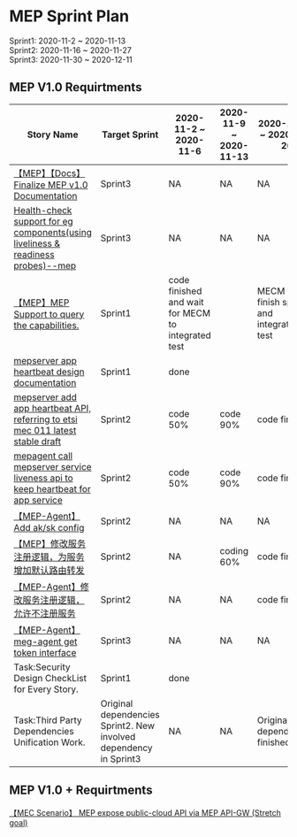 # MEP Sprint Plan
Sprint1: 2020-11-2 ~ 2020-11-13  
Sprint2: 2020-11-16 ~ 2020-11-27  
Sprint3: 2020-11-30 ~ 2020-12-11
## MEP V1.0 Requirtments
| Story Name | Target Sprint | 2020-11-2 ~ 2020-11-6 | 2020-11-9 ~ 2020-11-13 | 2020-11-16 ~ 2020-11-20 | 2020-11-23 ~ 2020-11-27 | 2020-11-30 ~ 2020-12-4 | 2020-12-7 ~ 2020-12-11 |
|-----------|-------------|----------|-----------|-------------|----------|----------|----------|
| [【MEP】【Docs】Finalize MEP v1.0 Documentation](https://gitee.com/OSDT/dashboard?issue_id=I23V9G) | Sprint3   |   NA   |  NA |  NA  |    |    |
| [Health-check support for eg components(using liveliness & readiness probes)--mep](https://gitee.com/OSDT/dashboard?issue_id=I23CZD) | Sprint3   |   NA  |  NA |  NA  |    |    |
| [【MEP】MEP Support to query the capabilities.](https://gitee.com/OSDT/dashboard?issue_id=I1W7UU) |  Sprint1   |   code finished and wait for MECM to integrated test  |   |  MECM will finish sprint3 and integrated test |    |    |
| [mepserver app heartbeat design documentation](https://gitee.com/OSDT/dashboard?issue_id=I1QT6P) | Sprint1    |  done  |   |    |    |    |
| [mepserver add app heartbeat API, referring to etsi mec 011 latest stable draft](https://gitee.com/OSDT/dashboard?issue_id=I1QT6E) |  Sprint2  |  code 50%   | code 90%  |  code finished  |    |    |
| [mepagent call mepserver service liveness api to keep heartbeat for app service](https://gitee.com/OSDT/dashboard?issue_id=I1R0VX) |  Sprint2 |  code 50%  | code 90%  |  code finished  |    |    |
| [【MEP-Agent】Add ak/sk config](https://gitee.com/OSDT/dashboard?issue_id=I1QT48) | Sprint2    |   NA  | NA  |  NA  |    |    |
| [【MEP】修改服务注册逻辑，为服务增加默认路由转发](https://gitee.com/OSDT/dashboard?issue_id=I23QX2) | Sprint2    | NA  |  coding 60% |  code finished  |    |    |
| [【MEP-Agent】修改服务注册逻辑，允许不注册服务](https://gitee.com/OSDT/dashboard?issue_id=I23QX4) | Sprint2    |   NA  | NA  |  code finished  |    |    |
| [【MEP-Agent】meg-agent get token interface](https://gitee.com/OSDT/dashboard?issue_id=I23QX8) | Sprint3    |   NA  |  NA |  NA  |    |    |
| Task:Security Design CheckList for Every Story. | Sprint1    |  done  |   |    |    |    |
| Task:Third Party Dependencies Unification Work. | Original dependencies Sprint2. New involved dependency in Sprint3    |   NA  | NA  |  Original dependencies finished  |    |    |



## MEP V1.0 + Requirtments

[【MEC Scenario】 MEP expose public-cloud API via MEP API-GW (Stretch goal)](https://gitee.com/OSDT/dashboard?issue_id=I1OXZN) 